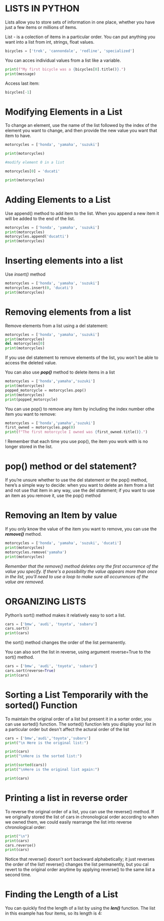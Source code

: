 # **LISTS IN PYTHON**

Lists allow you to store sets of information in one place, whether you
have just a few items or millions of items. 

List - is a colection of items in a particular order. You can put anything
you want into a list from int, strings, float values.

```python
bicycles = ['trek', 'cannondale', 'redline', 'specialized']
```

You can acces individual values from a list like a variable.

```python
print(f"My first bicycle was a {bicycles[0].title()}.")
print(message)
```

Access last item:
```python
bicycles[-1]
```

# **Modifying Elements in a List**

To change an element, use the name of the list followed by the index
of the element you want to change, and then provide the new value
you want that item to have.
```python
motorcycles = ['honda', 'yamaha', 'suzuki']

print(motorcycles)

#modify element 0 in a list

motorcycles[0] = 'ducati'

print(motorcycles)
```

# **Adding Elements to a List**

Use append() method to add item to the list. 
When you append a new item it will be added to the end of the list.

```python
motorcycles = ['honda', 'yamaha', 'suzuki']
print(motorcycles)
motorcycles.append('ducatti')
print(motorcycles)
```

# **Inserting elements into a list**

Use _insert()_ method
```python
motorcycles = ['honda', 'yamaha', 'suzuki']
motorcycles.insert(0, 'ducati')
print(motorcycles)
```

# **Removing elements from a list**

Remove elements from a list using a del statement:
```python
motorcycles = ['honda', 'yamaha', 'suzuki']
print(motorcycles)
del motorcycles[0]
print(motorcycles)
```
If you use del statement to remove elements of the list,
you won't be able to access the deleted value.

You can also use **_pop()_** method to delete items in a list
```python
motorcycles = ['honda','yamaha','suzuki']
print(motorcycles)
popped_motorcycle = motorcycles.pop()
print(motorcycles)
print(popped_motorcycle)
```

You can use pop() to remove any item by including 
the index number othe item you want to remove:

```python
motorcycles = ['honda','yamaha','suzuki']
first_owned = motorcycles.pop(0)
print(f"The first motorcycle I owned was {first_owned.title()}.")
```

! Remember that each time you use pop(), the item you work with is no
longer stored in the list.

# **pop() method or del statement?**

If you’re unsure whether to use the del statement or the pop() method, 
here’s a simple way to decide: when you want to delete an item from a 
list and not use that item in any way, use the del statement; 
if you want to use an item as you remove it, use the pop() method

# **Removing an Item by value**

If you only know the value of the item you want to remove, you can use
the _**remove()**_ method.
```python
motorcycles = ['honda', 'yamaha', 'suzuki', 'ducati']
print(motorcycles)
motorcycles.remove('yamaha')
print(motorcycles)
```
_Remember that the remove() method deletes ony the first occurrence of the
value you specify. If there's a possibility the value appears more than
once in the list, you'll need to use a loop to make sure all occurrences
of the value are removed._



# **ORGANIZING LISTS**

Python’s sort() method makes it relatively easy to sort a list.
```python
cars = ['bmw', 'audi', 'toyota', 'subaru']
cars.sort()
print(cars)
```
the sort() method changes the order of the list permanently.

You can also sort the list in reverse, using argument reverse=True to the sort() method.
```python
cars = ['bmw', 'audi', 'toyota', 'subaru']
cars.sort(reverse=True)
print(cars)
```


# **Sorting a List Temporarily with the sorted() Function**


To maintain the original order of a list but present it in a sorter order, you can use
sorted() function. The sorted() function lets you display your list in a particular order
but desn't affect the actural order of the list

```python
cars = ['bmw','audi','toyota','subaru']
print("\n Here is the original list:")

print(cars)
print("\nHere is the sorted list:")

print(sorted(cars))
print("\nHere is the original list again:")

print(cars)
```


# **Printing a list in reverse order**

To reverse the original order of a list, you can use the reverse() method. If we originally stored the list of cars in chronological order according to when we owned them, we could easily rearrange the list into reverse chronological order:

```python
print("\n")
print(cars)
cars.reverse()
print(cars) 
```

 Notice that reverse() doesn't sort backward alphabetically; it just reverses the order of the list!
 reverse() changes the list permanently, but you cal revert to the original order anytime by applying reverse() to the same list a second time.

 # **Finding the Length of a List**

 You can quickly find the length of a list by using the **_len()_** function. The list in this example has four items, so its length is 4:

 